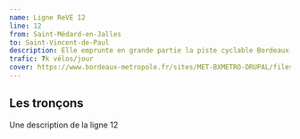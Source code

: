 ```yaml
---
name: Ligne ReVE 12
line: 12
from: Saint-Médard-en-Jalles
to: Saint-Vincent-de-Paul
description: Elle emprunte en grande partie la piste cyclable Bordeaux-Lacanau (partie ouest) et une partie de l’itinéraire du Canal des 2 Mers à vélo (partie est). Elle dessert les communes de Saint-Médard-en-Jalles, Le Haillan, Eysines, Bruges, Lormont, Carbon-Blanc, Ambarès-et-Lagrave et Saint-Vincent-de-Paul pour un parcours de 33,5 km.
trafic: ?k vélos/jour
cover: https://www.bordeaux-metropole.fr/sites/MET-BXMETRO-DRUPAL/files/styles/node_visuel_xl_x2/public/2023-07/parcours_reve_bruges_velo_barbier.webp
---
```


## Les tronçons

Une description de la ligne 12
